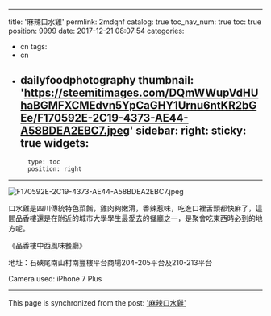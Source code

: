 
---
title: '麻辣口水雞'
permlink: 2mdqnf
catalog: true
toc_nav_num: true
toc: true
position: 9999
date: 2017-12-21 08:07:54
categories:
- cn
tags:
- cn
- dailyfoodphotography
thumbnail: 'https://steemitimages.com/DQmWWupVdHUhaBGMFXCMEdvn5YpCaGHY1Urnu6ntKR2bGEe/F170592E-2C19-4373-AE44-A58BDEA2EBC7.jpeg'
sidebar:
    right:
        sticky: true
widgets:
    -
        type: toc
        position: right
---


![F170592E-2C19-4373-AE44-A58BDEA2EBC7.jpeg](https://steemitimages.com/DQmWWupVdHUhaBGMFXCMEdvn5YpCaGHY1Urnu6ntKR2bGEe/F170592E-2C19-4373-AE44-A58BDEA2EBC7.jpeg)


口水雞是四川傳統特色菜餚，雞肉夠嫩滑，香辣惹味，吃進口裡舌頭都快麻了，這間品香樓還是在附近的城市大學學生最愛去的餐廳之一，是聚會吃東西時必到的地方呢。

《品香樓中西風味餐廳》

地址：石硤尾南山村南豐樓平台商場204-205平台及210-213平台

Camera used: iPhone 7 Plus

- - -

This page is synchronized from the post: ['麻辣口水雞'](https://steemit.com/@htliao/2mdqnf)

